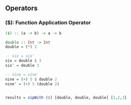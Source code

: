 
## Operators

### ($): Function Application Operator

```haskell
($) :: (a -> b) -> a -> b

```

```haskell
double :: Int -> Int
double = (*) 2

-- six = six'
six = double $ 3
six' = double 3

-- nine = nine'
nine = (+) 5 $ double 2
nine' = (+) 5 (double 2)


results = zipWith ($) [double, double, double] [1,2,3]
```
